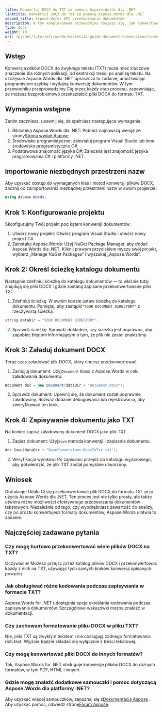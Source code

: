 ```yaml
---
title: Konwertuj DOCX do TXT za pomocą Aspose.Words dla .NET
linktitle: Konwertuj DOCX do TXT za pomocą Aspose.Words dla .NET
second_title: Aspose.Words API przetwarzania dokumentów
description: W tym kompleksowym przewodniku dowiesz się, jak konwertować pliki DOCX do formatu zwykłego tekstu (TXT) za pomocą Aspose.Words dla .NET.
type: docs
weight: 10
url: /pl/net/tutorials/words/essential-guide-document-conversions/convert-docx-to-txt/
---
```

## Wstęp

Konwersja plików DOCX do zwykłego tekstu (TXT) może mieć kluczowe znaczenie dla różnych aplikacji, od ekstrakcji treści po analizę tekstu. Na szczęście Aspose.Words dla .NET upraszcza to zadanie, umożliwiając programistom szybką i wydajną konwersję dokumentów. W tym przewodniku przeprowadzimy Cię przez każdy etap procesu, zapewniając, że możesz bezproblemowo przekształcić pliki DOCX do formatu TXT.

## Wymagania wstępne

Zanim zaczniesz, upewnij się, że spełniasz następujące wymagania:

1.  Biblioteka Aspose.Words dla .NET: Pobierz najnowszą wersję ze strony[Strona wydań Aspose](https://releases.aspose.com/words/net/).
2. Środowisko programistyczne: zainstaluj program Visual Studio lub inne środowisko programistyczne C#.
3. Podstawowa znajomość języka C#: Zalecana jest znajomość języka programowania C# i platformy .NET.

## Importowanie niezbędnych przestrzeni nazw

Aby uzyskać dostęp do wymaganych klas i metod konwersji plików DOCX, zacznij od zaimportowania niezbędnej przestrzeni nazw w swoim projekcie:

```csharp
using Aspose.Words;
```

## Krok 1: Konfigurowanie projektu

Skonfigurujmy Twój projekt pod kątem konwersji dokumentów:

1. Utwórz nowy projekt: Otwórz program Visual Studio i utwórz nowy projekt C#.
2. Zainstaluj Aspose.Words: Użyj NuGet Package Manager, aby dodać Aspose.Words dla .NET. Kliknij prawym przyciskiem myszy swój projekt, wybierz „Manage NuGet Packages” i wyszukaj „Aspose.Words”.

## Krok 2: Określ ścieżkę katalogu dokumentu

Następnie zdefiniuj ścieżkę do katalogu dokumentów — to właśnie tutaj znajdują się pliki DOCX i gdzie zostaną zapisane przekonwertowane pliki TXT.

1.  Zdefiniuj ścieżkę: W swoim kodzie ustaw ścieżkę do katalogu dokumentu. Pamiętaj, aby zastąpić`"YOUR DOCUMENT DIRECTORY"` z rzeczywistą ścieżką.

```csharp
string dataDir = "YOUR DOCUMENT DIRECTORY";
```

2. Sprawdź ścieżkę: Sprawdź dokładnie, czy ścieżka jest poprawna, aby zapobiec błędom informującym o tym, że plik nie został znaleziony.

## Krok 3: Załaduj dokument DOCX

Teraz czas załadować plik DOCX, który chcesz przekonwertować.

1.  Zainicjuj dokument: Użyj`Document` klasa z Aspose.Words w celu załadowania dokumentu.

```csharp
Document doc = new Document(dataDir + "Document.docx");
```

2. Sprawdź dokument: Upewnij się, że dokument został poprawnie załadowany. Rozważ dodanie debugowania lub rejestrowania, aby zweryfikować ten krok.

## Krok 4: Zapisywanie dokumentu jako TXT

Na koniec zapisz załadowany dokument DOCX jako plik TXT.

1.  Zapisz dokument: Użyj`Save` metoda konwersji i zapisania dokumentu.

```csharp
doc.Save(dataDir + "BaseConversions.DocxToTxt.txt");
```

2. Weryfikacja wyników: Po zapisaniu przejdź do katalogu wyjściowego, aby potwierdzić, że plik TXT został pomyślnie utworzony.

## Wniosek

Gratulacje! Udało Ci się przekonwertować plik DOCX do formatu TXT przy użyciu Aspose.Words dla .NET. Ten proces jest nie tylko prosty, ale także otwiera różne możliwości efektywnego przetwarzania dokumentów tekstowych. Niezależnie od tego, czy wyodrębniasz zawartość do analizy, czy po prostu konwertujesz formaty dokumentów, Aspose.Words ułatwia to zadanie.

## Najczęściej zadawane pytania

### Czy mogę hurtowo przekonwertować wiele plików DOCX na TXT?

Oczywiście! Możesz przejść przez katalog plików DOCX i przekonwertować każdy z nich na TXT, używając tych samych kroków konwersji opisanych powyżej.

### Jak obsługiwać różne kodowania podczas zapisywania w formacie TXT?

Aspose.Words for .NET udostępnia opcje określania kodowania podczas zapisywania dokumentów. Szczegółowe wskazówki można znaleźć w dokumentacji.

### Czy zachowam formatowanie pliku DOCX w pliku TXT?

Nie, pliki TXT są zwykłym tekstem i nie obsługują żadnego formatowania rich text. Wyjście będzie składać się wyłącznie z treści tekstowej.

### Czy mogę konwertować pliki DOCX do innych formatów?

Tak, Aspose.Words for .NET obsługuje konwersję plików DOCX do różnych formatów, w tym PDF, HTML i innych.

### Gdzie mogę znaleźć dodatkowe samouczki i pomoc dotyczącą Aspose.Words dla platformy .NET?

 Aby uzyskać więcej samouczków, zapoznaj się z[Dokumentacja Aspose](https://reference.aspose.com/words/net/) . Aby uzyskać pomoc, odwiedź stronę[Forum Aspose](https://forum.aspose.com/c/words/8).
